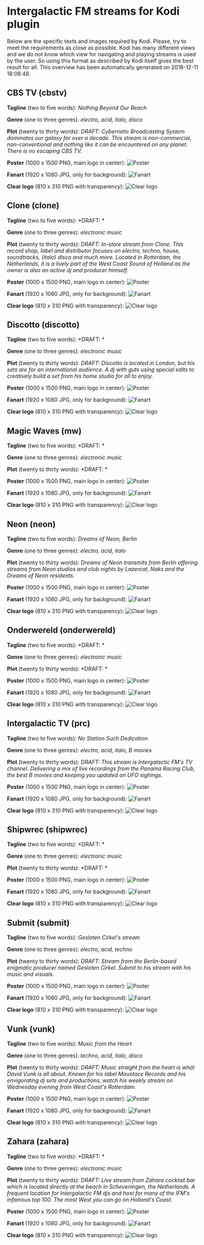 # Intergalactic FM streams for Kodi plugin

Below are the specific texts and images required by Kodi. Please, try to meet the requirements as close as possible. Kodi has many different views and we do not know which view for navigating and playing streams is used by the user. So using this format as described by Kodi itself gives the best result for all. This overview has been automatically generated on 2018-12-11 18:08:48.

## CBS TV (cbstv)

**Tagline** (two to five words): *Nothing Beyond Our Reach*

**Genre** (one to three genres): *electro, acid, italo, disco*

**Plot** (twenty to thirty words): *DRAFT: Cybernetic Broadcasting System dominates our galaxy for over a decade. This stream is non-commercial, non-conventional and nothing like it can be encountered on any planet. There is no escaping CBS TV.*

**Poster** (1000 x 1500 PNG, main logo in center):
![Poster](../resources/cbstv-poster.png "Poster")

**Fanart** (1920 x 1080 JPG, only for background):
![Fanart](../resources/cbstv-fanart.jpg "Fanart")

**Clear logo** (810 x 310 PNG with transparency):
![Clear logo](cbstv-clearlogo.png "Fanart")

## Clone (clone)

**Tagline** (two to five words): *DRAFT: *

**Genre** (one to three genres): *electronic music*

**Plot** (twenty to thirty words): *DRAFT: In-store stream from Clone. This record shop, label and distributor focuses on electro, techno, house, soundtracks, (italo) disco and much more. Located in Rotterdam, the Netherlands, it is a lively part of the West Coast Sound of Holland as the owner is also an active dj and producer himself.*

**Poster** (1000 x 1500 PNG, main logo in center):
![Poster](../resources/clone-poster.png "Poster")

**Fanart** (1920 x 1080 JPG, only for background):
![Fanart](../resources/clone-fanart.jpg "Fanart")

**Clear logo** (810 x 310 PNG with transparency):
![Clear logo](clone-clearlogo.png "Fanart")

## Discotto (discotto)

**Tagline** (two to five words): *DRAFT: *

**Genre** (one to three genres): *electronic music*

**Plot** (twenty to thirty words): *DRAFT: Discotto is located in London, but his sets are for an international audience. A dj with guts using special edits to creatively build a set from his home studio for all to enjoy.*

**Poster** (1000 x 1500 PNG, main logo in center):
![Poster](../resources/discotto-poster.png "Poster")

**Fanart** (1920 x 1080 JPG, only for background):
![Fanart](../resources/discotto-fanart.jpg "Fanart")

**Clear logo** (810 x 310 PNG with transparency):
![Clear logo](discotto-clearlogo.png "Fanart")

## Magic Waves (mw)

**Tagline** (two to five words): *DRAFT: *

**Genre** (one to three genres): *electronic music*

**Plot** (twenty to thirty words): *DRAFT: *

**Poster** (1000 x 1500 PNG, main logo in center):
![Poster](../resources/mw-poster.png "Poster")

**Fanart** (1920 x 1080 JPG, only for background):
![Fanart](../resources/mw-fanart.jpg "Fanart")

**Clear logo** (810 x 310 PNG with transparency):
![Clear logo](mw-clearlogo.png "Fanart")

## Neon (neon)

**Tagline** (two to five words): *Dreams of Neon, Berlin*

**Genre** (one to three genres): *electro, acid, italo*

**Plot** (twenty to thirty words): *Dreams of Neon transmits from Berlin offering streams from Neon studios and club nights by Lazercat, Naks and the Dreams of Neon residents.*

**Poster** (1000 x 1500 PNG, main logo in center):
![Poster](../resources/neon-poster.png "Poster")

**Fanart** (1920 x 1080 JPG, only for background):
![Fanart](../resources/neon-fanart.jpg "Fanart")

**Clear logo** (810 x 310 PNG with transparency):
![Clear logo](neon-clearlogo.png "Fanart")

## Onderwereld (onderwereld)

**Tagline** (two to five words): *DRAFT: *

**Genre** (one to three genres): *electronic music*

**Plot** (twenty to thirty words): *DRAFT: *

**Poster** (1000 x 1500 PNG, main logo in center):
![Poster](../resources/onderwereld-poster.png "Poster")

**Fanart** (1920 x 1080 JPG, only for background):
![Fanart](../resources/onderwereld-fanart.jpg "Fanart")

**Clear logo** (810 x 310 PNG with transparency):
![Clear logo](onderwereld-clearlogo.png "Fanart")

## Intergalactic TV (prc)

**Tagline** (two to five words): *No Station Such Dedication*

**Genre** (one to three genres): *electro, acid, italo, B movies*

**Plot** (twenty to thirty words): *DRAFT: This stream is Intergalactic FM's TV channel. Delivering a mix of live recordings from the Panama Racing Club, the best B movies and keeping you updated on UFO sighings.*

**Poster** (1000 x 1500 PNG, main logo in center):
![Poster](../resources/prc-poster.png "Poster")

**Fanart** (1920 x 1080 JPG, only for background):
![Fanart](../resources/prc-fanart.jpg "Fanart")

**Clear logo** (810 x 310 PNG with transparency):
![Clear logo](prc-clearlogo.png "Fanart")

## Shipwrec (shipwrec)

**Tagline** (two to five words): *DRAFT: *

**Genre** (one to three genres): *electronic music*

**Plot** (twenty to thirty words): *DRAFT: *

**Poster** (1000 x 1500 PNG, main logo in center):
![Poster](../resources/shipwrec-poster.png "Poster")

**Fanart** (1920 x 1080 JPG, only for background):
![Fanart](../resources/shipwrec-fanart.jpg "Fanart")

**Clear logo** (810 x 310 PNG with transparency):
![Clear logo](shipwrec-clearlogo.png "Fanart")

## Submit (submit)

**Tagline** (two to five words): *Gesloten Cirkel's stream*

**Genre** (one to three genres): *electro, acid, techno*

**Plot** (twenty to thirty words): *DRAFT: Stream from the Berlin-based enigmatic producer named Gesloten Cirkel. Submit to his stream with his music and visuals.*

**Poster** (1000 x 1500 PNG, main logo in center):
![Poster](../resources/submit-poster.png "Poster")

**Fanart** (1920 x 1080 JPG, only for background):
![Fanart](../resources/submit-fanart.jpg "Fanart")

**Clear logo** (810 x 310 PNG with transparency):
![Clear logo](submit-clearlogo.png "Fanart")

## Vunk (vunk)

**Tagline** (two to five words): *Music from the Heart*

**Genre** (one to three genres): *techno, acid, italo, disco*

**Plot** (twenty to thirty words): *DRAFT: Music straight from the heart is what David Vunk is all about. Known for his label Moustace Records and his envigorating dj sets and productions, watch his weekly stream on Wednesday evening from West Coast's Rotterdam.*

**Poster** (1000 x 1500 PNG, main logo in center):
![Poster](../resources/vunk-poster.png "Poster")

**Fanart** (1920 x 1080 JPG, only for background):
![Fanart](../resources/vunk-fanart.jpg "Fanart")

**Clear logo** (810 x 310 PNG with transparency):
![Clear logo](vunk-clearlogo.png "Fanart")

## Zahara (zahara)

**Tagline** (two to five words): *DRAFT: *

**Genre** (one to three genres): *electronic music*

**Plot** (twenty to thirty words): *DRAFT: Live stream from Zahara cocktail bar which is located directly at the beach in Scheveningen, the Netherlands. A frequent location for Intergalactic FM djs and host for many of the IFM's infamous top 100. The most West you can go on Holland's Coast.*

**Poster** (1000 x 1500 PNG, main logo in center):
![Poster](../resources/zahara-poster.png "Poster")

**Fanart** (1920 x 1080 JPG, only for background):
![Fanart](../resources/zahara-fanart.jpg "Fanart")

**Clear logo** (810 x 310 PNG with transparency):
![Clear logo](zahara-clearlogo.png "Fanart")

